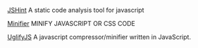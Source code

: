 [JSHint](http://jshint.com) 
A static code analysis tool for javascript

[Minifier](http://www.minifier.org)
MINIFY JAVASCRIPT OR CSS CODE


[UglifyJS](http://lisperator.net/uglifyjs/)
A javascript compressor/minifier written in JavaScript.